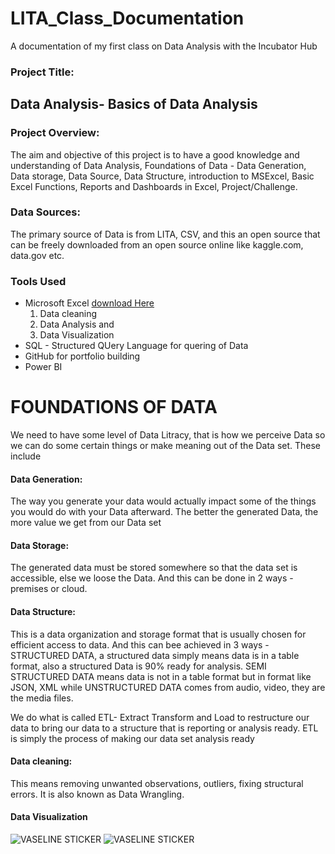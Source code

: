 # LITA_Class_Documentation
A documentation of my first class on Data Analysis with the Incubator Hub

### Project Title: 
Data Analysis- Basics of Data Analysis
---

### Project Overview:
The aim and objective of this project is to have a good knowledge and understanding of Data Analysis, Foundations of Data - Data Generation, Data storage, Data Source, Data Structure, introduction to MSExcel, Basic Excel Functions, Reports and Dashboards in Excel, Project/Challenge.

### Data Sources: 
The primary source of Data is from LITA, CSV, and this an open source that can be freely downloaded from an open source online like kaggle.com, data.gov etc.

### Tools Used
- Microsoft Excel [download Here](https://www.microsoft.com)
  1. Data cleaning
  2. Data Analysis and
  3. Data Visualization
- SQL - Structured QUery Language for quering of Data
- GitHub for portfolio building
- Power BI

# FOUNDATIONS OF DATA
We need to have some level of Data Litracy, that is how we perceive Data so we can do some certain things or make meaning out of the Data set. These include

#### Data Generation: 
The way you generate your data would actually impact some of the things you would do with your Data afterward. The better the generated Data, the more value we get from our Data set

#### Data Storage:
The generated data must be stored somewhere so that the data set is accessible, else we loose the Data. And this can be done in 2 ways - premises or cloud.

#### Data Structure:
 This is a data organization and storage format that is usually chosen for efficient access to data. And this can bee achieved in 3 ways - STRUCTURED DATA, a structured data simply means data is in a table format, also a structured Data is 90% ready for analysis. SEMI STRUCTURED DATA means data is not in a table format but in format like JSON, XML while UNSTRUCTURED DATA comes from audio, video, they are the media files.

 We do what is called ETL- Extract Transform and Load to restructure our data to bring our data to a structure that is reporting or analysis ready. ETL is simply the process of making our data set analysis ready


#### Data cleaning: 
  This means removing unwanted observations, outliers, fixing structural errors. It is also known as Data Wrangling.

#### Data Visualization
![VASELINE STICKER](https://github.com/user-attachments/assets/3fb4be28-ea71-4307-9ef7-e44098caeba4)
![VASELINE STICKER](https://github.com/user-attachments/assets/39d9395e-fdc8-4999-add1-82c9e4a8bab0)

 

